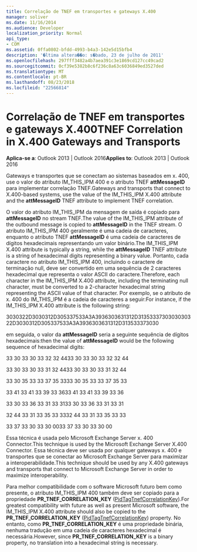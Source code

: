 ```yaml
---
title: Correlação de TNEF em transportes e gateways X.400
manager: soliver
ms.date: 11/16/2014
ms.audience: Developer
localization_priority: Normal
api_type:
- COM
ms.assetid: 0ffa0802-bfdd-4993-b4a3-142e5d15bfb4
description: '�ltima altera��o: s�bado, 23 de julho de 2011'
ms.openlocfilehash: 297fff3482a4b7aea391c3e1869cd127cc49cad2
ms.sourcegitcommit: 0cf39e5382b8c6f236c8a63c6036849ed3527ded
ms.translationtype: MT
ms.contentlocale: pt-BR
ms.lasthandoff: 08/23/2018
ms.locfileid: "22566814"
---
```

# <a name="tnef-correlation-in-x400-gateways-and-transports"></a><span data-ttu-id="9d2c0-103">Correlação de TNEF em transportes e gateways X.400</span><span class="sxs-lookup"><span data-stu-id="9d2c0-103">TNEF Correlation in X.400 Gateways and Transports</span></span>

  
  
<span data-ttu-id="9d2c0-104">**Aplica-se a**: Outlook 2013 | Outlook 2016</span><span class="sxs-lookup"><span data-stu-id="9d2c0-104">**Applies to**: Outlook 2013 | Outlook 2016</span></span> 
  
<span data-ttu-id="9d2c0-105">Gateways e transportes que se conectam ao sistemas baseados em x. 400, use o valor do atributo IM_THIS_IPM 400 e o atributo TNEF **attMessageID** para implementar correlação TNEF.</span><span class="sxs-lookup"><span data-stu-id="9d2c0-105">Gateways and transports that connect to X.400-based systems, use the value of the IM_THIS_IPM X.400 attribute and the **attMessageID** TNEF attribute to implement TNEF correlation.</span></span> 
  
<span data-ttu-id="9d2c0-106">O valor do atributo IM_THIS_IPM da mensagem de saída é copiado para **attMessageID** no stream TNEF.</span><span class="sxs-lookup"><span data-stu-id="9d2c0-106">The value of the IM_THIS_IPM attribute of the outbound message is copied to **attMessageID** in the TNEF stream.</span></span> <span data-ttu-id="9d2c0-107">O atributo IM_THIS_IPM 400 geralmente é uma cadeia de caracteres, enquanto o atributo TNEF **attMessageID** é uma cadeia de caracteres de dígitos hexadecimais representando um valor binário.</span><span class="sxs-lookup"><span data-stu-id="9d2c0-107">The IM_THIS_IPM X.400 attribute is typically a string, while the **attMessageID** TNEF attribute is a string of hexadecimal digits representing a binary value.</span></span> <span data-ttu-id="9d2c0-108">Portanto, cada caractere no atributo IM_THIS_IPM 400, incluindo o caractere de terminação null, deve ser convertido em uma sequência de 2 caracteres hexadecimal que representa o valor ASCII do caractere.</span><span class="sxs-lookup"><span data-stu-id="9d2c0-108">Therefore, each character in the IM_THIS_IPM X.400 attribute, including the terminating null character, must be converted to a 2-character hexadecimal string representing the ASCII value of that character.</span></span> <span data-ttu-id="9d2c0-109">Por exemplo, se o atributo de x. 400 do IM_THIS_IPM é a cadeia de caracteres a seguir:</span><span class="sxs-lookup"><span data-stu-id="9d2c0-109">For instance, if the IM_THIS_IPM X.400 attribute is the following string:</span></span> 
  
<span data-ttu-id="9d2c0-110">3030322D3030312D305337533A3A3936303631312D313533373030</span><span class="sxs-lookup"><span data-stu-id="9d2c0-110">3030322D3030312D305337533A3A3936303631312D313533373030</span></span>
  
<span data-ttu-id="9d2c0-111">em seguida, o valor da **attMessageID** seria a seguinte sequência de dígitos hexadecimais:</span><span class="sxs-lookup"><span data-stu-id="9d2c0-111">then the value of **attMessageID** would be the following sequence of hexadecimal digits:</span></span> 
  
<span data-ttu-id="9d2c0-112">33 30 33 30 33 32 32 44</span><span class="sxs-lookup"><span data-stu-id="9d2c0-112">33 30 33 30 33 32 32 44</span></span>
  
<span data-ttu-id="9d2c0-113">33 30 33 30 33 31 32 44</span><span class="sxs-lookup"><span data-stu-id="9d2c0-113">33 30 33 30 33 31 32 44</span></span>
  
<span data-ttu-id="9d2c0-114">33 30 35 33 33 37 35 33</span><span class="sxs-lookup"><span data-stu-id="9d2c0-114">33 30 35 33 33 37 35 33</span></span>
  
<span data-ttu-id="9d2c0-115">33 41 33 41 33 39 33 36</span><span class="sxs-lookup"><span data-stu-id="9d2c0-115">33 41 33 41 33 39 33 36</span></span>
  
<span data-ttu-id="9d2c0-116">33 30 33 36 33 31 33 31</span><span class="sxs-lookup"><span data-stu-id="9d2c0-116">33 30 33 36 33 31 33 31</span></span>
  
<span data-ttu-id="9d2c0-117">32 44 33 31 33 35 33 33</span><span class="sxs-lookup"><span data-stu-id="9d2c0-117">32 44 33 31 33 35 33 33</span></span>
  
<span data-ttu-id="9d2c0-118">33 37 33 30 33 30 00</span><span class="sxs-lookup"><span data-stu-id="9d2c0-118">33 37 33 30 33 30 00</span></span>
  
<span data-ttu-id="9d2c0-119">Essa técnica é usada pelo Microsoft Exchange Server x. 400 Connector.</span><span class="sxs-lookup"><span data-stu-id="9d2c0-119">This technique is used by the Microsoft Exchange Server X.400 Connector.</span></span> <span data-ttu-id="9d2c0-120">Essa técnica deve ser usada por qualquer gateways x. 400 e transportes que se conectar ao Microsoft Exchange Server para maximizar a interoperabilidade.</span><span class="sxs-lookup"><span data-stu-id="9d2c0-120">This technique should be used by any X.400 gateways and transports that connect to Microsoft Exchange Server in order to maximize interoperability.</span></span>
  
<span data-ttu-id="9d2c0-121">Para melhor compatibilidade com o software Microsoft futuro bem como presente, o atributo IM_THIS_IPM 400 também deve ser copiado para a propriedade **PR_TNEF_CORRELATION_KEY** ([PidTagTnefCorrelationKey](pidtagtnefcorrelationkey-canonical-property.md)).</span><span class="sxs-lookup"><span data-stu-id="9d2c0-121">For greatest compatibility with future as well as present Microsoft software, the IM_THIS_IPM X.400 attribute should also be copied to the **PR_TNEF_CORRELATION_KEY** ([PidTagTnefCorrelationKey](pidtagtnefcorrelationkey-canonical-property.md)) property.</span></span> <span data-ttu-id="9d2c0-122">No entanto, como **PR_TNEF_CORRELATION_KEY** é uma propriedade binária, nenhuma tradução em uma cadeia de caracteres hexadecimal é necessária.</span><span class="sxs-lookup"><span data-stu-id="9d2c0-122">However, since **PR_TNEF_CORRELATION_KEY** is a binary property, no translation into a hexadecimal string is necessary.</span></span> 
  

